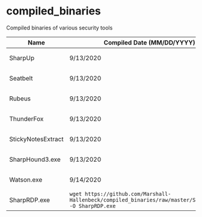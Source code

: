 # compiled_binaries
Compiled binaries of various security tools

Name | Compiled Date (MM/DD/YYYY) | Quick DL Command | GitHub
--- | --- | --- | ---
SharpUp | 9/13/2020 | `wget https://github.com/Marshall-Hallenbeck/compiled_binaries/raw/master/SharpUp.exe -O SharpUp.exe` | https://github.com/GhostPack/SharpUp
Seatbelt | 9/13/2020 | `wget https://github.com/Marshall-Hallenbeck/compiled_binaries/raw/master/Seatbelt.exe -O Seatbelt.exe` | https://github.com/GhostPack/Seatbelt
Rubeus | 9/13/2020 | `wget https://github.com/Marshall-Hallenbeck/compiled_binaries/raw/master/Rubeus.exe -O Rubeus.exe` | https://github.com/GhostPack/Rubeus
ThunderFox | 9/13/2020 | `wget https://github.com/Marshall-Hallenbeck/compiled_binaries/raw/master/ThunderFox.exe -O ThunderFox.exe` | https://github.com/V1V1/SharpScribbles
StickyNotesExtract | 9/13/2020 | `wget https://github.com/Marshall-Hallenbeck/compiled_binaries/raw/master/StickyNotesExtract.exe -O StickyNotesExtract.exe` | https://github.com/V1V1/SharpScribbles
SharpHound3.exe | 9/13/2020 | `wget https://github.com/Marshall-Hallenbeck/compiled_binaries/raw/master/SharpHound3.exe -O SharpHound3.exe` | https://github.com/BloodHoundAD/SharpHound3
Watson.exe | 9/14/2020 | `wget https://github.com/Marshall-Hallenbeck/compiled_binaries/raw/master/Watson.exe -O Watson.exe` | https://github.com/rasta-mouse/Watson
SharpRDP.exe | `wget https://github.com/Marshall-Hallenbeck/compiled_binaries/raw/master/SharpRDP.exe -O SharpRDP.exe` | https://github.com/0xthirteen/SharpRDP
